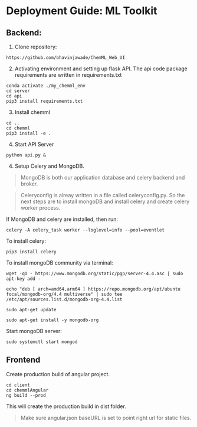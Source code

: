 # Deployment Guide: ML Toolkit

## Backend: 

1. Clone repository:

```
https://github.com/bhavinjawade/ChemML_Web_UI
```

2. Activating environment and setting up flask API. The api code package requirements are written in requirements.txt

```
conda activate ./my_chemml_env
cd server
cd api
pip3 install requirements.txt

```

3. Install chemml

```
cd ..
cd chemml
pip3 install -e .
```

4. Start API Server
```
python api.py &
```

4. Setup Celery and MongoDB. 

> MongoDB is both our application database and celery backend and broker.

> Celeryconfig is alreay written in a file called celeryconfig.py. So the next steps are to install mongoDB and install celery and create celery worker process.

If MongoDB and celery are installed, then run:

```
celery -A celery_task worker --loglevel=info --pool=eventlet
```

To install celery:

```
pip3 install celery
```

To install mongoDB community via terminal:

```
wget -qO - https://www.mongodb.org/static/pgp/server-4.4.asc | sudo apt-key add -
```
```
echo "deb [ arch=amd64,arm64 ] https://repo.mongodb.org/apt/ubuntu focal/mongodb-org/4.4 multiverse" | sudo tee /etc/apt/sources.list.d/mongodb-org-4.4.list

```
```
sudo apt-get update
```
```
sudo apt-get install -y mongodb-org
```

Start mongoDB server:

`
sudo systemctl start mongod
`

## Frontend

Create production build of angular project.

```
cd client
cd chemmlAngular
ng build --prod
```

This will create the production build in dist folder. 

> Make sure angular.json baseURL is set to point right url for static files.